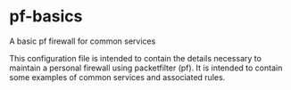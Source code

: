 # pf-basics
A basic pf firewall for common services

This configuration file is intended to contain the details necessary to maintain a personal firewall using packetfilter (pf). It is intended to contain some examples of common services and associated rules.
